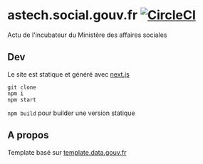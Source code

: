 # astech.social.gouv.fr [![CircleCI](https://circleci.com/gh/SocialGouv/socialgouv.github.io.svg?style=svg)](https://circleci.com/gh/SocialGouv/socialgouv.github.io)


Actu de l'incubateur du Ministère des affaires sociales

## Dev

Le site est statique et généré avec [next.js](https://github.com/zeit/next.js)

```
git clone
npm i
npm start
```

`npm build` pour builder une version statique

## A propos

Template basé sur [template.data.gouv.fr](https://github.com/etalab/template.data.gouv.fr)

